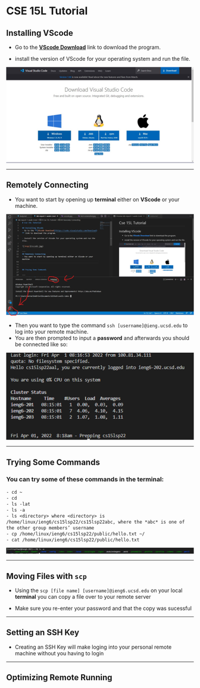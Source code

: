 # CSE 15L Tutorial

## Installing VScode
- Go to the **[VScode Download](https://code.visualstudio.com/Download)** link to download the program.

- install the version of VScode for your operating system and run the file.

![image](vscode.jpg)

---
## Remotely Connecting
- You want to start by opening up **terminal** either on **VScode** or your machine.

![image](terminal.jpg)

- Then you want to type the command `ssh [username]@ieng.ucsd.edu` to log into your remote machine.
- You are then prompted to input a **password** and afterwards you should be connected like so:

![image](login.png)

---
## Trying Some Commands
### You can try some of these commands in the **terminal**: 
```
- cd ~
- cd
- ls -lat
- ls -a
- ls <directory> where <directory> is /home/linux/ieng6/cs15lsp22/cs15lsp22abc, where the *abc* is one of the other group members’ username
- cp /home/linux/ieng6/cs15lsp22/public/hello.txt ~/
- cat /home/linux/ieng6/cs15lsp22/public/hello.txt
```
![image](commands.png)

---
## Moving Files with `scp`

- Using the `scp [file name] [username]@ieng6.ucsd.edu` on your local **terminal** you can copy a file over to your remote server

- Make sure you re-enter your password and that the copy was sucessful

---
## Setting an SSH Key
- Creating an SSH Key will make loging into your personal remote machine without you having to login
---
## Optimizing Remote Running

